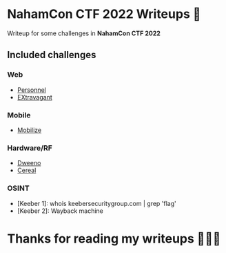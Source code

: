 # NahamCon CTF 2022  Writeups :triangular_flag_on_post:
Writeup for some challenges in **NahamCon CTF 2022**

## Included challenges

### Web
 - [Personnel](https://github.com/vichhika/CTF-Writeup/tree/main/NahamCon%20CTF%202022/Personnel)
 - [EXtravagant](https://github.com/vichhika/CTF-Writeup/tree/main/NahamCon%20CTF%202022/EXtravagant)
### Mobile
 - [Mobilize](Mobilize)
### Hardware/RF
 - [Dweeno](Dweeno)
 - [Cereal](Cereal)
### OSINT
 - [Keeber 1]: whois keebersecuritygroup.com | grep 'flag'
 - [Keeber 2]: Wayback machine

# Thanks for reading my writeups 🙂🙂🙂
